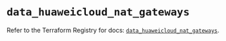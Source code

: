 # `data_huaweicloud_nat_gateways`

Refer to the Terraform Registry for docs: [`data_huaweicloud_nat_gateways`](https://registry.terraform.io/providers/huaweicloud/huaweicloud/1.71.1/docs/data-sources/nat_gateways).
